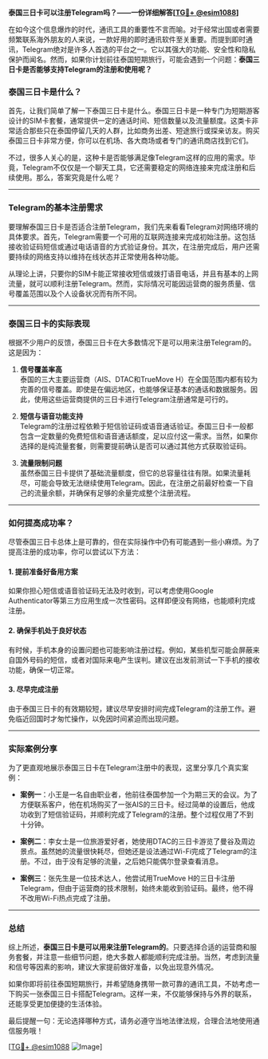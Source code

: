 **泰国三日卡可以注册Telegram吗？——一份详细解答[[TG💪+ @esim1088](https://t.me/s/esim1088)]**

在如今这个信息爆炸的时代，通讯工具的重要性不言而喻。对于经常出国或者需要频繁联系海外朋友的人来说，一款好用的即时通讯软件至关重要。而提到即时通讯，Telegram绝对是许多人首选的平台之一。它以其强大的功能、安全性和隐私保护而闻名。然而，如果你计划前往泰国短期旅行，可能会遇到一个问题：**泰国三日卡是否能够支持Telegram的注册和使用呢？**

### 泰国三日卡是什么？

首先，让我们简单了解一下泰国三日卡是什么。泰国三日卡是一种专门为短期游客设计的SIM卡套餐，通常提供一定的通话时间、短信数量以及流量额度。这类卡非常适合那些只在泰国停留几天的人群，比如商务出差、短途旅行或探亲访友。购买泰国三日卡非常方便，你可以在机场、各大商场或者专门的通讯商店找到它们。

不过，很多人关心的是，这种卡是否能够满足像Telegram这样的应用的需求。毕竟，Telegram不仅仅是一个聊天工具，它还需要稳定的网络连接来完成注册和后续使用。那么，答案究竟是什么呢？

---

### Telegram的基本注册需求

要理解泰国三日卡是否适合注册Telegram，我们先来看看Telegram对网络环境的具体要求。首先，Telegram需要一个可用的互联网连接来完成初始注册。这包括接收验证码短信或通过电话语音的方式验证身份。其次，在注册完成后，用户还需要持续的网络支持以维持在线状态并正常使用各种功能。

从理论上讲，只要你的SIM卡能正常接收短信或拨打语音电话，并且有基本的上网流量，就可以顺利注册Telegram。然而，实际情况可能因运营商的服务质量、信号覆盖范围以及个人设备状况而有所不同。

---

### 泰国三日卡的实际表现

根据不少用户的反馈，泰国三日卡在大多数情况下是可以用来注册Telegram的。这是因为：

1. **信号覆盖率高**  
   泰国的三大主要运营商（AIS、DTAC和TrueMove H）在全国范围内都有较为完善的信号覆盖。即使是在偏远地区，也能够保证基本的通话和数据服务。因此，使用这些运营商提供的三日卡进行Telegram注册通常是可行的。

2. **短信与语音功能支持**  
   Telegram的注册过程依赖于短信验证码或语音通话验证。泰国三日卡一般都包含一定数量的免费短信和语音通话额度，足以应付这一需求。当然，如果你选择的是纯流量套餐，则需要提前确认是否可以通过其他方式获取验证码。

3. **流量限制问题**  
   虽然泰国三日卡提供了基础流量额度，但它的总容量往往有限。如果流量耗尽，可能会导致无法继续使用Telegram。因此，在注册之前最好检查一下自己的流量余额，并确保有足够的余量完成整个注册流程。

---

### 如何提高成功率？

尽管泰国三日卡总体上是可靠的，但在实际操作中仍有可能遇到一些小麻烦。为了提高注册的成功率，你可以尝试以下方法：

#### 1. 提前准备好备用方案
如果你担心短信或语音验证码无法及时收到，可以考虑使用Google Authenticator等第三方应用生成一次性密码。这样即便没有网络，也能顺利完成注册。

#### 2. 确保手机处于良好状态
有时候，手机本身的设置问题也可能影响注册过程。例如，某些机型可能会屏蔽来自国外号码的短信，或者对国际来电产生误判。建议在出发前测试一下手机的接收功能，确保一切正常。

#### 3. 尽早完成注册
由于泰国三日卡的有效期较短，建议尽早安排时间完成Telegram的注册工作。避免临近回国时才匆忙操作，以免因时间紧迫而出现问题。

---

### 实际案例分享

为了更直观地展示泰国三日卡在Telegram注册中的表现，这里分享几个真实案例：

- **案例一**：小王是一名自由职业者，他前往泰国参加一个为期三天的会议。为了方便联系客户，他在机场购买了一张AIS的三日卡。经过简单的设置后，他成功收到了短信验证码，并顺利完成了Telegram的注册。整个过程仅用了不到十分钟。
  
- **案例二**：李女士是一位旅游爱好者，她使用DTAC的三日卡游览了曼谷及周边景点。虽然她的流量很快耗尽，但她还是设法通过Wi-Fi完成了Telegram的注册。不过，由于没有足够的流量，之后她只能偶尔登录查看消息。

- **案例三**：张先生是一位技术达人，他尝试用TrueMove H的三日卡注册Telegram，但由于运营商的技术限制，始终未能收到验证码。最终，他不得不改用Wi-Fi热点完成了注册。

---

### 总结

综上所述，**泰国三日卡是可以用来注册Telegram的**。只要选择合适的运营商和服务套餐，并注意一些细节问题，绝大多数人都能顺利完成注册。当然，考虑到流量和信号等因素的影响，建议大家提前做好准备，以免出现意外情况。

如果你即将前往泰国短期旅行，并希望随身携带一款可靠的通讯工具，不妨考虑一下购买一张泰国三日卡搭配Telegram。这样一来，不仅能够保持与外界的联系，还能享受更加便捷的生活体验。

最后提醒一句：无论选择哪种方式，请务必遵守当地法律法规，合理合法地使用通信服务哦！

[[TG💪+ @esim1088](https://t.me/s/esim1088) ![Image](https://i.postimg.cc/4NQfJmqS/Snipaste-2025-05-13-00-14-12.png)]